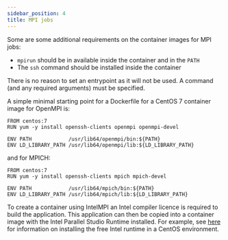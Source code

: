 ```yaml
---
sidebar_position: 4
title: MPI jobs
---
```


Some are some additional requirements on the container images for MPI jobs:

* `mpirun` should be in available inside the container and in the `PATH`
* The `ssh` command should be installed inside the container

There is no reason to set an entrypoint as it will not be used. A command (and any required arguments) must be specified.

A simple minimal starting point for a Dockerfile for a CentOS 7 container image for OpenMPI is:

```
FROM centos:7
RUN yum -y install openssh-clients openmpi openmpi-devel

ENV PATH            /usr/lib64/openmpi/bin:${PATH}
ENV LD_LIBRARY_PATH /usr/lib64/openmpi/lib:${LD_LIBRARY_PATH}
```

and for MPICH:

```
FROM centos:7
RUN yum -y install openssh-clients mpich mpich-devel

ENV PATH            /usr/lib64/mpich/bin:${PATH}
ENV LD_LIBRARY_PATH /usr/lib64/mpich/lib:${LD_LIBRARY_PATH}
```

To create a container using IntelMPI an Intel compiler licence is required to build the application. This application can then be copied into a container image with the Intel Parallel Studio Runtime installed. For example, see [here](https://software.intel.com/en-us/articles/installing-intel-parallel-studio-xe-runtime-2019-using-yum-repository) for information on installing the free Intel runtime in a CentOS environment.

